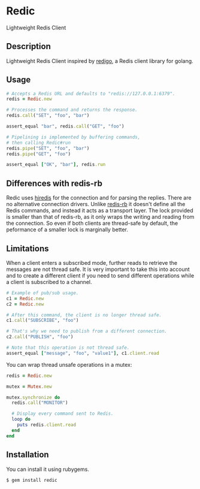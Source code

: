 Redic
=====

Lightweight Redis Client

Description
-----------

Lightweight Redis Client inspired by [redigo][redigo], a Redis
client library for golang.

## Usage

```ruby
# Accepts a Redis URL and defaults to "redis://127.0.0.1:6379".
redis = Redic.new

# Processes the command and returns the response.
redis.call("SET", "foo", "bar")

assert_equal "bar", redis.call("GET", "foo")

# Pipelining is implemented by buffering commands,
# then calling Redic#run
redis.pipe("SET", "foo", "bar")
redis.pipe("GET", "foo")

assert_equal ["OK", "bar"], redis.run
```

## Differences with redis-rb

Redic uses [hiredis][hiredis] for the connection and for parsing
the replies. There are no alternative connection drivers. Unlike
[redis-rb][redis-rb] it doesn't define all the Redis commands, and
instead it acts as a transport layer. The lock provided is smaller
than that of redis-rb, as it only wraps the writing and reading from
the connection. So even if both clients are thread-safe by default,
the peformance of a smaller lock is marginally better.

[redigo]: https://github.com/garyburd/redigo
[hiredis]: https://github.com/pietern/hiredis-rb
[redis-rb]: https://github.com/redis/redis-rb

## Limitations

When a client enters a subscribed mode, further reads to retrieve the
messages are not thread safe. It is very important to take this into
account and to create a different client if you need to send different
operations while a client is subscribed to a channel.

```ruby
# Example of pub/sub usage.
c1 = Redic.new
c2 = Redic.new

# After this command, the client is no longer thread safe.
c1.call("SUBSCRIBE", "foo")

# That's why we need to publish from a different connection.
c2.call("PUBLISH", "foo")

# Note that this operation is not thread safe.
assert_equal ["message", "foo", "value1"], c1.client.read
```

You can wrap thread unsafe operations in a mutex:

```ruby
redis = Redic.new

mutex = Mutex.new

mutex.synchronize do
  redis.call("MONITOR")

  # Display every command sent to Redis.
  loop do
    puts redis.client.read
  end
end
```

## Installation

You can install it using rubygems.

```
$ gem install redic
```
